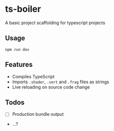 # ts-boiler

A basic project scaffolding for typescript projects

## Usage

```
npm run dev
```

## Features

-   Compiles TypeScript
-   Imports `.shader`, `.vert` and `.frag` files as strings
-   Live reloading on source code change

## Todos

-   [ ] Production bundle output
-   ...?

